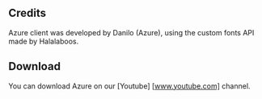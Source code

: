 ## Credits
Azure client was developed by Danilo (Azure), using the custom fonts API made by Halalaboos.

## Download

You can download Azure on our [Youtube] [www.youtube.com] channel.
